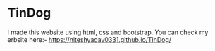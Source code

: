 # TinDog
I made this website using html, css and bootstrap. You can check my erbsite here:-
https://niteshyadav0331.github.io/TinDog/
